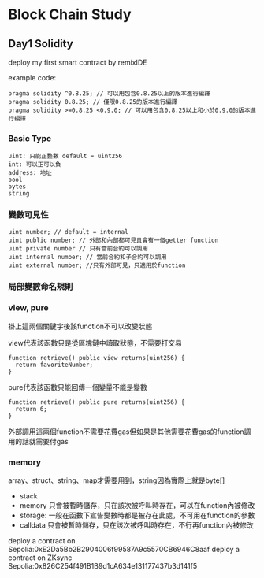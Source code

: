 # Block Chain Study


## Day1 Solidity

deploy my first smart contract by remixIDE

example code:

```
pragma solidity ^0.8.25; // 可以用包含0.8.25以上的版本進行編譯
pragma solidity 0.8.25; // 僅限0.8.25的版本進行編譯
pragma solidity >=0.8.25 <0.9.0; // 可以用包含0.8.25以上和小於0.9.0的版本進行編譯
```

### Basic Type

```
uint: 只能正整數 default = uint256
int: 可以正可以負
address: 地址
bool
bytes
string
```

### 變數可見性

```
uint number; // default = internal
uint public number; // 外部和內部都可見且會有一個getter function
uint private number // 只有當前合約可以調用
uint internal number; // 當前合約和子合約可以調用
uint external number; //只有外部可見，只適用於function
```

### 局部變數命名規則

### view, pure
掛上這兩個關鍵字後該function不可以改變狀態

view代表該函數只是從區塊鏈中讀取狀態，不需要打交易

```
function retrieve() public view returns(uint256) {
  return favoriteNumber;
}
```

pure代表該函數只能回傳一個變量不能是變數

```
function retrieve() public pure returns(uint256) {
  return 6;
}
```

外部調用這兩個function不需要花費gas但如果是其他需要花費gas的function調用的話就需要付gas

### memory
array、struct、string、map才需要用到，string因為實際上就是byte[]
* stack
* memory 只會被暫時儲存，只在該次被呼叫時存在，可以在function內被修改
* storage: 一般在函數下宣告變數時都是被存在此處，不可用在function的參數
* calldata 只會被暫時儲存，只在該次被呼叫時存在，不行再function內被修改

deploy a contract on Sepolia:0xE2Da5Bb2B2904006f99587A9c5570CB6946C8aaf
deploy a contract on ZKsync Sepolia:0x826C254f491B1B9d1cA634e131177437b3d141f5